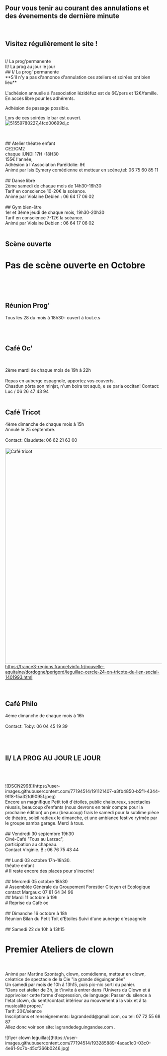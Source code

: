 



<!-- Exemple:

#### mardi 10 mars
## Café Oc.
** A partir de 18h30 **  
Où l'on partage <del>un bon repas à 8 €</del> tout en bavardant en occitan...   
__En auberge espagnole ! ! !__  
Chasdun pòrta son minjat e n'um boira tot aquò. Chacun apporte son repas et on mélange le tout. 
 [>>>> SOYEZ BENEVOLE,CLIQUEZ ICI<<<](http://www.date.marsnet.org/zqqlm9esy2sd2tfo)

fin exemple -->


## Pour vous tenir au courant des annulations et des évenements de dernière minute ##
<br/>

## Visitez régulièrement le site ! 
<br/>
I/ La prog'permanente
<br/>
II/ La prog au jour le jour
<br/>
##  I/ La prog' permanente
<br/> 
**S'il n'y a pas d'annonce d'annulation ces ateliers et soirées ont bien lieu**
<br/>
<br/> 
L'adhésion annuelle à l'association lézidéfuz est de 6€/pers et 12€/famille.
<br/> 
En accès libre pour les adhérents.

Adhésion de passage possible.

Lors de ces soirées le bar est ouvert.  
![51559780227_4fcd00699d_c](https://user-images.githubusercontent.com/77194514/138118892-19e2d49f-4e11-4d22-a5fe-37211b4db673.jpg)

<br/>  
<br/> 
## Atelier théatre enfant
<br/> 
CE2/CM2
<br/> 
chaque lUNDI 17H -18H30
<br/> 
155€ l'année,
<br/>
Adhésion à l´Association Paréïdolie: 8€
<br/> 
Animé par Isis Eymery comédienne et metteur en scène,tel: 06 75 60 85 11
<br/> 
<br/> 
## Danse libre 
<br/>
2ème samedi de chaque mois de 14h30-16h30  
 <br/> 
Tarif en conscience 10-20€ la scéance.  
<br/>
Animé par Violaine Debien : 06 64 17 06 02  
<br/>
<br/>
## Gym bien-être 
<br/>
1er et 3ème jeudi de chaque mois, 19h30-20h30
<br/>  
Tarif en conscience 7-12€ la scéance.
<br/> 
Animé par Violaine Debien : 06 64 17 06 02
<br/>     
<br/>  

## Scène ouverte 

# Pas de scène ouverte en Octobre
<br/>     
<br/> 
<br/>

 ## Réunion Prog' 

Tous les 28 du mois à 18h30- ouvert à tout.e.s

<br/>
<br/>   

## Café Oc'
<br/>

2ème mardi de chaque mois de 19h à 22h 
<br/>
<br/>
Repas en auberge espagnole, apportez vos couverts.
<br/>
Chasdun pòrta son minjat, n'um boira tot aquò, e se parla occitan!
Contact: Luc / 06 26 47 43 94
<br/>
<br/>

## Café Tricot 

4ème dimanche de chaque mois à 15h
<br/>
Annulé le 25 septembre.
<br/>
<br/>
Contact: Claudette: 06 62 21 63 00
<br/>
<br/>
<img width="691" alt="Café tricot" src="https://user-images.githubusercontent.com/77194514/132258126-2237668e-bc70-4688-9b77-b1c282652e94.png">
https://france3-regions.francetvinfo.fr/nouvelle-aquitaine/dordogne/perigord/leguillac-cercle-24-on-tricote-du-lien-social-1401993.html  
<br/>
<br/>
  

## Café Philo

4ème dimanche de chaque mois à 16h
<br/>
<br/>
Contact: Toby: 06 04 45 19 39
<br/>
<br/>
<br/>
<br/>
## II/ LA PROG AU JOUR LE JOUR
<br/>
  <br/> 
 <br/> 
 ![DSCN2998](https://user-images.githubusercontent.com/77194514/191121407-a3fb4850-b5f1-4344-9ff8-15a32fd9095f.jpeg)
 <br/>
 Encore un magnifique Petit toit d'étoiles, public chaleureux, spectacles réussis, beaucoup d'enfants (nous devrons en tenir compte pour la prochaine édition).un peu (beaucoup) frais le samedi pour la sublime pièce de théatre, soleil radieux le dimanche, et une ambiance  festive rytmée par le groupe samba garage. Merci à tous.
<br/>
<br/>
 ## Vendredi 30 septembre 19h30
   <br/>
   Ciné-Café "Tous au Larzac",
   <br/>
   participation au chapeau.
   <br/>
   Contact Virginie. B.: 06 76 75 43 44
 <br/>
  <br/>
 ## Lundi 03 octobre 17h-18h30.
   <br/>
   thêatre enfant
   <br/> 
   # Il reste encore des places pour s'inscrire!
 <br/>
 <br/>
 ## Mercredi 05 octobre 18h30
  <br/>
  # Assemblée Générale du Groupement Forestier Citoyen et Ecologique
   <br/>
   contact Margaux: 07 81 64 34 96
 <br/>
## Mardi 11 octobre à 19h
 <br/>
 # Reprise du Café oc
  <br/>
   <br/>
  ## Dimanche 16 octobre à 18h
   <br/>
   Réunion Bilan du Petit Toit d'Etoiles
   Suivi d'une auberge d'espagnole
    <br/>
     <br/>
  ## Samedi 22 de 10h à 13h15
  
  # Premier Ateliers de clown 
   <br/>
    <br/>
   Animé par Martine Szontagh, clown, comédienne, metteur en clown, créatrice de spectacle de la Cie "la grande déguingandée"
    <br/>
 Un samedi par mois de 10h á 13h15, puis  pic-nic sorti du panier.
    <br/> 
"Dans cet atelier de 3h, je t'invite à entrer dans l'Univers du Clown et á apprivoiser cette forme d'expression, de language: Passer du silence á l'etat clown, du senti/contact intérieur au mouvement á la voix et á ta musicalité propre."
 <br/>
 Tarif: 20€/séance
 <br/>
 Inscriptions et renseignements: lagrandedd@gmail.com, ou tel: 07 72 55 68 87
 <br/>
 Allez donc voir son site: lagrandedeguingandee.com .
  <br/>
 <br/>
 ![flyer clown leguillac](https://user-images.githubusercontent.com/77194514/193285889-4acac1c0-03c0-4e61-9c7b-45cf366b0246.jpg)

  
